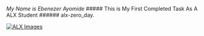 *My Name is Ebenezer Ayomide* ##### This is My First Completed Task As A ALX Student ###### alx-zero_day. 

<a href="Alx"><img src="https://cdn.movemeback.com/media/thumbnails/images/alx-organisation-logo-20190916-00002391/9c2b557fa4c528e994fec4d2875bdc6f.jpg" alt="ALX Images"></a>


